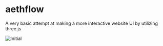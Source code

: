 # aethflow
A very basic attempt at making a more interactive website UI by utilizing three.js

![Initial](https://i.imgur.com/SiGKU7T.png)
